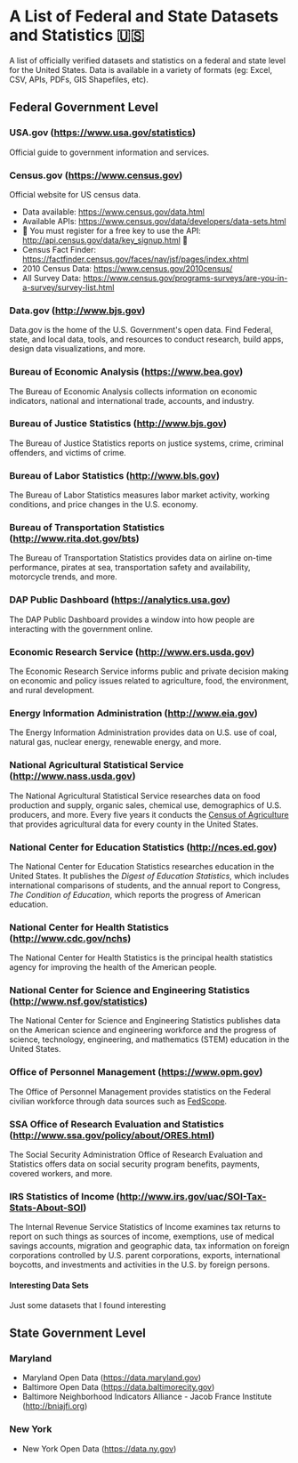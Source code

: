 # A List of Federal and State Datasets and Statistics :us:
A list of officially verified datasets and statistics on a federal and state level for the United States. Data is available in a variety of formats (eg: Excel, CSV, APIs, PDFs, GIS Shapefiles, etc).

## Federal Government Level
### **USA.gov** (https://www.usa.gov/statistics)
Official guide to government information and services.
 
### **Census.gov** (https://www.census.gov)
Official website for US census data.
- Data available: https://www.census.gov/data.html
- Available APIs: https://www.census.gov/data/developers/data-sets.html
- :key: You must register for a free key to use the API: http://api.census.gov/data/key_signup.html :key: 
- Census Fact Finder: https://factfinder.census.gov/faces/nav/jsf/pages/index.xhtml
- 2010 Census Data: https://www.census.gov/2010census/
- All Survey Data: https://www.census.gov/programs-surveys/are-you-in-a-survey/survey-list.html

### **Data.gov** (http://www.bjs.gov)
Data.gov is the home of the U.S. Government's open data. Find Federal, state, and local data, tools, and resources to conduct research, build apps, design data visualizations, and more. 

### **Bureau of Economic Analysis** (https://www.bea.gov)
The Bureau of Economic Analysis collects information on economic indicators, national and international trade, accounts, and industry.

### **Bureau of Justice Statistics** (http://www.bjs.gov)
The Bureau of Justice Statistics reports on justice systems, crime, criminal offenders, and victims of crime.

### **Bureau of Labor Statistics** (http://www.bls.gov)
The Bureau of Labor Statistics measures labor market activity, working conditions, and price changes in the U.S. economy.

### **Bureau of Transportation Statistics** (http://www.rita.dot.gov/bts)
The Bureau of Transportation Statistics provides data on airline on-time performance, pirates at sea, transportation safety and availability, motorcycle trends, and more.

### **DAP Public Dashboard** (https://analytics.usa.gov)
The DAP Public Dashboard provides a window into how people are interacting with the government online.

### **Economic Research Service** (http://www.ers.usda.gov)
The Economic Research Service informs public and private decision making on economic and policy issues related to agriculture, food, the environment, and rural development.  

### **Energy Information Administration** (http://www.eia.gov)
The Energy Information Administration provides data on U.S. use of coal, natural gas, nuclear energy, renewable energy, and more.

### **National Agricultural Statistical Service** (http://www.nass.usda.gov)
The National Agricultural Statistical Service researches data on food production and supply, organic sales, chemical use, demographics of U.S. producers, and more. Every five years it conducts the [Census of Agriculture](https://www.agcensus.usda.gov) that provides agricultural data for every county in the United States.

### **National Center for Education Statistics** (http://nces.ed.gov)
The National Center for Education Statistics researches education in the United States. It publishes the *Digest of Education Statistics*, which includes international comparisons of students, and the annual report to Congress, *The Condition of Education*, which reports the progress of American education.

### **National Center for Health Statistics** (http://www.cdc.gov/nchs)
The National Center for Health Statistics is the principal health statistics agency for improving the health of the American people.

### **National Center for Science and Engineering Statistics** (http://www.nsf.gov/statistics)
The National Center for Science and Engineering Statistics publishes data on the American science and engineering workforce and the progress of science, technology, engineering, and mathematics (STEM) education in the United States.

### **Office of Personnel Management** (https://www.opm.gov)
The Office of Personnel Management provides statistics on the Federal civilian workforce through data sources such as [FedScope](https://www.opm.gov/policy-data-oversight/data-analysis-documentation/fedscope).

### **SSA Office of Research Evaluation and Statistics** (http://www.ssa.gov/policy/about/ORES.html)
The Social Security Administration Office of Research Evaluation and Statistics offers data on social security program benefits, payments, covered workers, and more.

### **IRS Statistics of Income** (http://www.irs.gov/uac/SOI-Tax-Stats-About-SOI)
The Internal Revenue Service Statistics of Income examines tax returns to report on such things as sources of income, exemptions, use of medical savings accounts, migration and geographic data, tax information on foreign corporations controlled by U.S. parent corporations, exports, international boycotts, and investments and activities in the U.S. by foreign persons.


#### Interesting Data Sets
Just some datasets that I found interesting


## State Government Level

### Maryland
- Maryland Open Data (https://data.maryland.gov)
- Baltimore Open Data (https://data.baltimorecity.gov)
- Baltimore Neighborhood Indicators Alliance - Jacob France Institute (http://bniajfi.org) 

### New York
- New York Open Data (https://data.ny.gov)
